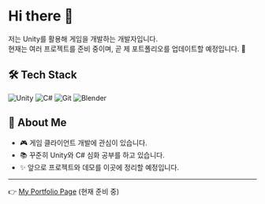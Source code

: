 # Hi there 👋

저는 Unity를 활용해 게임을 개발하는 개발자입니다.  
현재는 여러 프로젝트를 준비 중이며, 곧 제 포트폴리오를 업데이트할 예정입니다. 🚀  

## 🛠 Tech Stack
![Unity](https://img.shields.io/badge/Unity-100000?style=flat&logo=unity&logoColor=white)
![C#](https://img.shields.io/badge/C%23-239120?style=flat&logo=c-sharp&logoColor=white)
![Git](https://img.shields.io/badge/Git-F05032?style=flat&logo=git&logoColor=white)
![Blender](https://img.shields.io/badge/Blender-F5792A?style=flat&logo=blender&logoColor=white)

## 📌 About Me
- 🎮 게임 클라이언트 개발에 관심이 있습니다.  
- 📚 꾸준히 Unity와 C# 심화 공부를 하고 있습니다.  
- ✨ 앞으로 프로젝트와 데모를 이곳에 정리할 예정입니다.  

---

👉 [My Portfolio Page](https://lmsspace7.github.io/) (현재 준비 중)
